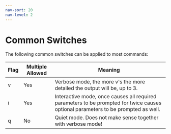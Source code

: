```yaml
---
nav-sort: 20
nav-level: 2
---
```

# Common Switches
The following common switches can be applied to most commands:

| Flag | Multiple Allowed | Meaning																																 |
|------|------------------|--------------------------------------------------------------------------|
| v    | Yes							 | 	Verbose mode, the more v's the more detailed the output will be, up to 3. |
| i    | Yes							 | 	Interactive mode, once causes all required parameters to be prompted for twice causes optional parameters to be prompted as well. | 
| q 		| No              | Quiet mode. Does not make sense together with verbose mode! |
